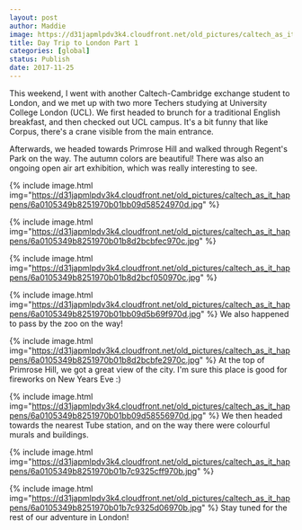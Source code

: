 ```yaml
---
layout: post
author: Maddie
image: https://d31japmlpdv3k4.cloudfront.net/old_pictures/caltech_as_it_happens/6a0105349b8251970b01bb09d58528970d.jpg
title: Day Trip to London Part 1
categories: [global]
status: Publish
date: 2017-11-25
---
```


This weekend, I went with another Caltech-Cambridge exchange student to London, and we met up with two more Techers studying at University College London (UCL). We first headed to brunch for a traditional English breakfast, and then checked out UCL campus. It's a bit funny that like Corpus, there's a crane visible from the main entrance.

Afterwards, we headed towards Primrose Hill and walked through Regent's Park on the way. The autumn colors are beautiful! There was also an ongoing open air art exhibition, which was really interesting to see.


{% include image.html img="https://d31japmlpdv3k4.cloudfront.net/old_pictures/caltech_as_it_happens/6a0105349b8251970b01bb09d58524970d.jpg" %}

{% include image.html img="https://d31japmlpdv3k4.cloudfront.net/old_pictures/caltech_as_it_happens/6a0105349b8251970b01b8d2bcbfec970c.jpg" %}

{% include image.html img="https://d31japmlpdv3k4.cloudfront.net/old_pictures/caltech_as_it_happens/6a0105349b8251970b01b8d2bcf050970c.jpg" %}

{% include image.html img="https://d31japmlpdv3k4.cloudfront.net/old_pictures/caltech_as_it_happens/6a0105349b8251970b01bb09d5b69f970d.jpg" %}
We also happened to pass by the zoo on the way!


{% include image.html img="https://d31japmlpdv3k4.cloudfront.net/old_pictures/caltech_as_it_happens/6a0105349b8251970b01b8d2bcbfe2970c.jpg" %}
At the top of Primrose Hill, we got a great view of the city. I'm sure this place is good for fireworks on New Years Eve :)


{% include image.html img="https://d31japmlpdv3k4.cloudfront.net/old_pictures/caltech_as_it_happens/6a0105349b8251970b01bb09d58556970d.jpg" %}
We then headed towards the nearest Tube station, and on the way there were colourful murals and buildings.


{% include image.html img="https://d31japmlpdv3k4.cloudfront.net/old_pictures/caltech_as_it_happens/6a0105349b8251970b01b7c9325cff970b.jpg" %}

{% include image.html img="https://d31japmlpdv3k4.cloudfront.net/old_pictures/caltech_as_it_happens/6a0105349b8251970b01b7c9325d06970b.jpg" %}
Stay tuned for the rest of our adventure in London!
